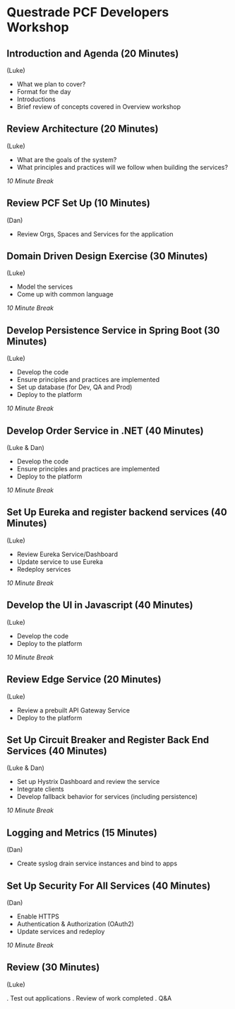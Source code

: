 # Questrade PCF Developers Workshop

## Introduction and Agenda (20 Minutes)
(Luke)

- What we plan to cover?
- Format for the day
- Introductions
- Brief review of concepts covered in Overview workshop


## Review Architecture (20 Minutes)
(Luke)

- What are the goals of the system?
- What principles and practices will we follow when building the services?

*10 Minute Break*


## Review PCF Set Up (10 Minutes)
(Dan)

- Review Orgs, Spaces and Services for the application


## Domain Driven Design Exercise (30 Minutes)
(Luke)

- Model the services
- Come up with common language

*10 Minute Break*


## Develop Persistence Service in Spring Boot (30 Minutes)
(Luke)

- Develop the code
- Ensure principles and practices are implemented
- Set up database (for Dev, QA and Prod)
- Deploy to the platform

*10 Minute Break*


## Develop Order Service in .NET (40 Minutes)
(Luke & Dan)

- Develop the code
- Ensure principles and practices are implemented
- Deploy to the platform

*10 Minute Break*


## Set Up Eureka and register backend services (40 Minutes)
(Luke)

- Review Eureka Service/Dashboard
- Update service to use Eureka
- Redeploy services

*10 Minute Break*


## Develop the UI in Javascript (40 Minutes)
(Luke)

- Develop the code
- Deploy to the platform

*10 Minute Break*


## Review Edge Service (20 Minutes)
(Luke)

- Review a prebuilt API Gateway Service
- Deploy to the platform


## Set Up Circuit Breaker and Register Back End Services (40 Minutes)
(Luke & Dan)

- Set up Hystrix Dashboard and review the service
- Integrate clients
- Develop fallback behavior for services (including persistence)

*10 Minute Break*


## Logging and Metrics (15 Minutes)
(Dan)

- Create syslog drain service instances and bind to apps



## Set Up Security For All Services (40 Minutes)
(Dan)

- Enable HTTPS
- Authentication & Authorization (OAuth2)
- Update services and redeploy

*10 Minute Break*


## Review (30 Minutes)
(Luke)

. Test out applications
. Review of work completed
. Q&A

